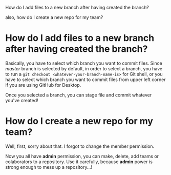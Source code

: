 How do I add files to a new branch after having created the branch?

also, how do I create a new repo for my team?

# How do I add files to a new branch after having created the branch?

Basically, you have to select which branch you want to commit files. Since *master* branch is selected by default, in order to select a branch, you have to run a `git checkout <whatever-your-branch-name-is>` for Git shell, or you have to select which branch you want to commit files from upper left corner if you are using GitHub for Desktop.

Once you selected a branch, you can stage file and commit whatever you've created!

# How do I create a new repo for my team?

Well, first, sorry about that. I forgot to change the member permission.

Now you all have **admin** permission, you can make, delete, add teams or colaborators to a repository. Use it carefully, because **admin** power is strong enough to mess up a repository...!
